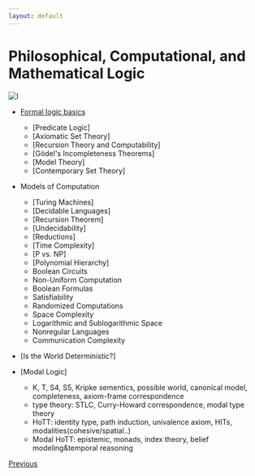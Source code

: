 ```yaml
---
layout: default
---
```


# Philosophical, Computational, and Mathematical Logic

![l](https://pbs.twimg.com/media/Gvh4yM_akAEYhlU?format=jpg&name=large)


- [Formal logic basics](./lbasics.html)
  - [Predicate Logic]
  - [Axiomatic Set Theory]
  - [Recursion Theory and Computability]
  - [Gödel's Incompleteness Theorems]
  - [Model Theory]
  - [Contemporary Set Theory]

- Models of Computation
    - [Turing Machines]
    - [Decidable Languages]
    - [Recursion Theorem]
    - [Undecidability]
    - [Reductions]
    - [Time Complexity]
    - [P vs. NP]
    - [Polynomial Hierarchy]
    - Boolean Circuits
    - Non-Uniform Computation
    - Boolean Formulas
    - Satisfiability
    - Randomized Computations
    - Space Complexity
    - Logarithmic and Sublogarithmic Space
    - Nonregular Languages
    - Communication Complexity

- [Is the World Deterministic?]


- [Modal Logic]
    - K, T, S4, S5, Kripke sementics, possible world, canonical model, completeness, axiom-frame correspondence
    - type theory: STLC, Curry-Howard correspondence, modal type theory
    - HoTT: identity type, path induction, univalence axiom, HITs, modalities(cohesive/spatial..)
    - Modal HoTT: epistemic, monads, index theory, belief modeling&temporal reasoning


<div class="pagination">
  <a href="{{ '/P/P_content.html' | relative_url }}" class="prev-button">Previous</a>
</div>
